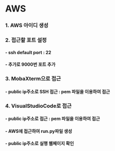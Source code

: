 # AWS

### 1. AWS 아이디 생성

### 2. 접근할 포트 설정
#### - ssh default port : 22
#### - 추가로 9000번 포트 추가

### 3. MobaXterm으로 접근
#### - public ip주소로 SSH 접근 : pem 파일을 이용하여 접근

### 4. VisualStudioCode로 접근
#### - public ip주소로 접근 : pem 파일을 이용하여 접근
#### - AWS에 접근하여 run.py파일 생성
#### - public ip주소로 실행 웹페이지 확인
